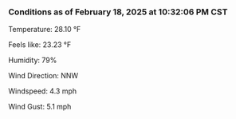 ### Conditions as of February 18, 2025 at 10:32:06 PM CST 

Temperature: 28.10 &deg;F

Feels like: 23.23 &deg;F

Humidity: 79%

Wind Direction: NNW

Windspeed: 4.3 mph

Wind Gust: 5.1 mph

